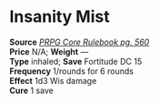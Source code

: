 # Insanity Mist

**Source** [_PRPG Core Rulebook pg. 560_](http://paizo.com/pathfinderRPG/v5748btpy88yj)  
**Price** N/A; **Weight** —  
**Type** inhaled; **Save** Fortitude DC 15  
**Frequency** 1/rounds for 6 rounds  
**Effect** 1d3 Wis damage  
**Cure** 1 save